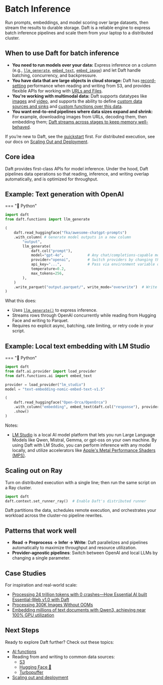 # Batch Inference

Run prompts, embeddings, and model scoring over large datasets, then stream the results to durable storage. Daft is a reliable engine to express batch inference pipelines and scale them from your laptop to a distributed cluster.

## When to use Daft for batch inference

- **You need to run models over your data:** Express inference on a column (e.g., [`llm_generate`](#example-text-generation-with-openai), [`embed_text`](../modalities/text.md#how-to-use-the-embed_text-function), [`embed_image`](../modalities/images.md#generate-image-embeddings)) and let Daft handle batching, concurrency, and backpressure.
- **You have data that are large objects in cloud storage:** Daft has [record-setting](https://www.daft.ai/blog/announcing-daft-02) performance when reading and writing from S3, and provides flexible APIs for working with [URLs and Files](../modalities/urls.md).
- **You're working with multimodal data:** Daft supports datatypes like [images](../modalities/images.md) and [video](../modalities/videos.md), and supports the ability to define [custom data sources and sinks](../connectors/custom.md) and [custom functions over this data](../custom-code/udfs.md).
- **You want end-to-end pipelines where data sizes expand and shrink:** For example, downloading images from URLs, decoding them, then embedding them; [Daft streams across stages to keep memory well-behaved](https://www.daft.ai/blog/processing-300k-images-without-oom).

If you’re new to Daft, see the [quickstart](../quickstart.md) first. For distributed execution, see our docs on [Scaling Out and Deployment](../distributed.md).

## Core idea

Daft provides first-class APIs for model inference. Under the hood, Daft pipelines data operations so that reading, inference, and writing overlap automatically, and is optimized for throughput.

## Example: Text generation with OpenAI

=== "🐍 Python"
```python
import daft
from daft.functions import llm_generate

(
    daft.read_huggingface("fka/awesome-chatgpt-prompts")
    .with_column( # Generate model outputs in a new column
        "output",
        llm_generate(
            daft.col("prompt"),
            model="gpt-4o",           # Any chat/completions-capable model
            provider="openai",        # Switch providers by changing this; e.g. to "vllm"
            api_key="...",            # Pass via environment variable or secret manager
            temperature=0.2,
            max_tokens=256,
        ),
    )
    .write_parquet("output.parquet/", write_mode="overwrite")  # Write to Parquet as the pipeline runs
)
```

What this does:

- Uses [`llm_generate()`](../../api/functions/llm_generate) to express inference.
- Streams rows through OpenAI concurrently while reading from Hugging Face and writing to Parquet.
- Requires no explicit async, batching, rate limiting, or retry code in your script.

## Example: Local text embedding with LM Studio

=== "🐍 Python"
```python
import daft
from daft.ai.provider import load_provider
from daft.functions.ai import embed_text

provider = load_provider("lm_studio")
model = "text-embedding-nomic-embed-text-v1.5"

(
    daft.read_huggingface("Open-Orca/OpenOrca")
    .with_column("embedding", embed_text(daft.col("response"), provider=provider, model=model))
    .show()
)
```

Notes:

- [LM Studio](https://lmstudio.ai/) is a local AI model platform that lets you run Large Language Models like Qwen, Mistral, Gemma, or gpt-oss on your own machine. By using Daft with LM Studio, you can perform inference with any model locally, and utilize accelerators like [Apple's Metal Performance Shaders (MPS)](https://developer.apple.com/documentation/metalperformanceshaders).

## Scaling out on Ray

Turn on distributed execution with a single line; then run the same script on a Ray cluster.

```python
import daft
daft.context.set_runner_ray()  # Enable Daft's distributed runner
```

Daft partitions the data, schedules remote execution, and orchestrates your workload across the cluster-no pipeline rewrites.

## Patterns that work well

- **Read → Preprocess → Infer → Write**: Daft parallelizes and pipelines automatically to maximize throughput and resource utilization.
- **Provider-agnostic pipelines**: Switch between OpenAI and local LLMs by changing a single parameter.

## Case Studies

For inspiration and real-world scale:

- [Processing 24 trillion tokens with 0 crashes—How Essential AI built Essential-Web v1.0 with Daft](https://www.daft.ai/blog/how-essential-ai-built-essential-web-v1-with-daft)
- [Processing 300K Images Without OOMs](https://www.daft.ai/blog/processing-300k-images-without-oom)
- [Embedding millions of text documents with Qwen3, achieving near 100% GPU utilization](https://www.daft.ai/blog/embedding-millions-of-text-documents-with-qwen3)

## Next Steps

Ready to explore Daft further? Check out these topics:

- [AI functions](../api/ai.md)
- Reading from and writing to common data sources:
    - [S3](../connectors/aws.md)
    - [Hugging Face 🤗](../connectors/huggingface.md)
    - [Turbopuffer](../connectors/turbopuffer.md)
- [Scaling out and deployment](../distributed.md)
